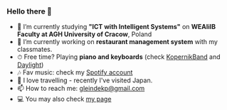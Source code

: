 ### Hello there 👋

- 🌱 I’m currently studying **"ICT with Intelligent Systems"** on **WEAIiIB Faculty at AGH University of Cracow**, Poland 
- 🔭 I’m currently working on **restaurant management system** with my classmates.
- ⏱ Free time? Playing **piano and keyboards** (check [KopernikBand](https://www.instagram.com/kopernikband/?utm_source=ig_web_button_share_sheet&igshid=OGQ5ZDc2ODk2ZA==) and [Daylight](https://www.instagram.com/daylight.band/?utm_source=ig_web_button_share_sheet&igshid=OGQ5ZDc2ODk2ZA==))
- 🎶 Fav music: check my [Spotify account](https://open.spotify.com/user/pwctloi2b842zce0qtyvbqi8o?si=b42d918e526a4429)
- 🚞 I love travelling - recently I've visited Japan.
- 📫 How to reach me: gleindekp@gmail.com
- 💻 You may also check [my page](https://pavlvs-91.github.io/)
